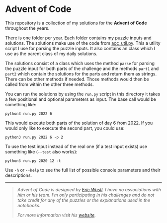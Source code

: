 # Advent of Code

This repository is a collection of my solutions for the **Advent of Code** throughout the years.

There is one folder per year. Each folder contains my puzzle inputs and solutions. The solutions make use of the code from [aoc_util.py](https://github.com/Nuhser/Advent-of-Code/blob/master/aoc_util.py). This a utility script I use for parsing the puzzle inputs. It also contains an class which I use as the parent class of my daily solutions.

The solutions consist of a class which uses the method `parse` for parsing the puzzle input for both parts of the challenge and the methods `part1` and `part2` which contain the solutions for the parts and return them as strings. There can be other methods if needed. Those methods would then be called from within the other three methods.

You can run the solutions by using the `run.py` script in this directory it takes a few positional and optional parameters as input. The base call would be something like:

```
python3 run.py 2022 6
```

This would execute both parts of the solution of day 6 from 2022. If you would only like to execute the second part, you could use:

```
python3 run.py 2022 6 -p 2
```

To use the test input instead of the real one (if a test input exists) use something like (`--test` also works):

```
python3 run.py 2020 12 -t
```

Use `-h` or `--help` to see the full list of possible console parameters and their descriptions.

----

> *Advent of Code is designed by [Eric Wastl](https://twitter.com/ericwastl). I have no associations with him or his team. I'm only participating in his challenges and do not take credit for any of the puzzles or the explanations used in the notebooks.*
>
> *For more information visit his [website](https://adventofcode.com/2021/about).*